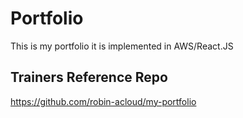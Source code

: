 # Portfolio

This is my portfolio it is implemented in AWS/React.JS


## Trainers Reference Repo
https://github.com/robin-acloud/my-portfolio
